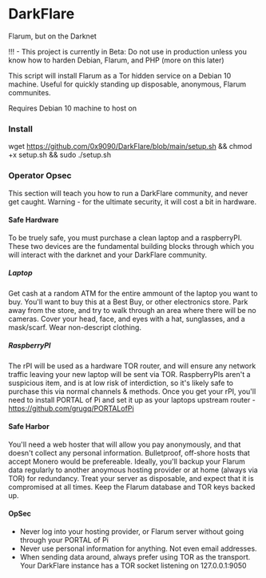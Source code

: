 # DarkFlare
Flarum, but on the Darknet

!!! - This project is currently in Beta: Do not use in production unless you know how to harden Debian, Flarum, and PHP (more on this later)

This script will install Flarum as a Tor hidden service on a Debian 10 machine. Useful for quickly standing up disposable, anonymous, Flarum communites.

Requires Debian 10 machine to host on

### Install
wget https://github.com/0x9090/DarkFlare/blob/main/setup.sh && chmod +x setup.sh && sudo ./setup.sh

### Operator Opsec
This section will teach you how to run a DarkFlare community, and never get caught. Warning - for the ultimate security, it will cost a bit in hardware.
#### Safe Hardware
To be truely safe, you must purchase a clean laptop and a raspberryPI. These two devices are the fundamental building blocks through which you will interact with
the darknet and your DarkFlare community.
##### Laptop
Get cash at a random ATM for the entire ammount of the laptop you want to buy. You'll want to buy this at a Best Buy, or other electronics store.
Park away from the store, and try to walk through an area where there will be no cameras. Cover your head, face, and eyes with a hat, sunglasses, and a mask/scarf. Wear non-descript clothing.
##### RaspberryPI
The rPI will be used as a hardware TOR router, and will ensure any network traffic leaving your new laptop will be sent via TOR. RaspberryPIs aren't
a suspicious item, and is at low risk of interdiction, so it's likely safe to purchase this via normal channels & methods.
Once you get your rPI, you'll need to install PORTAL of Pi and set it up as your laptops upstream router - https://github.com/grugq/PORTALofPi
#### Safe Harbor
You'll need a web hoster that will allow you pay anonymously, and that doesn't collect any personal information. Bulletproof, off-shore hosts that accept
Monero would be prefereable. Ideally, you'll backup your Flarum data regularly to another anoymous hosting provider or at home (always via TOR) for redundancy. Treat your server as disposable, and expect that it is compromised at all times. Keep the Flarum database and TOR keys backed up.
#### OpSec
* Never log into your hosting provider, or Flarum server without going through your PORTAL of Pi
* Never use personal information for anything. Not even email addresses.
* When sending data around, always prefer using TOR as the transport. Your DarkFlare instance has a TOR socket listening on 127.0.0.1:9050

